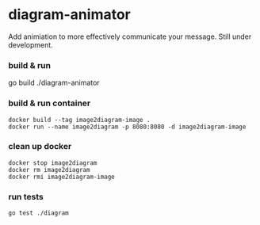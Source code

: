 # diagram-animator
Add animiation to more effectively communicate your message. Still under development.


### build & run
go build
./diagram-animator

### build & run container
```
docker build --tag image2diagram-image .
docker run --name image2diagram -p 8080:8080 -d image2diagram-image
```

### clean up docker
```
docker stop image2diagram
docker rm image2diagram
docker rmi image2diagram-image
```

### run tests
```
go test ./diagram
```